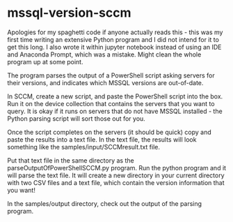 # mssql-version-sccm

Apologies for my spaghetti code if anyone actually reads this - this was my first time writing an extensive Python program and I did not intend for it to get this long. I also wrote it within jupyter notebook instead of using an IDE and Anaconda Prompt, which was a mistake. Might clean the whole program up at some point.

The program parses the output of a PowerShell script asking servers for their versions, and indicates which MSSQL versions are out-of-date.

In SCCM, create a new script, and paste the PowerShell script into the box. Run it on the device collection that contains the servers that you want to query. It is okay if it runs on servers that do not have MSSQL installed - the Python parsing script will sort those out for you.

Once the script completes on the servers (it should be quick) copy and paste the results into a text file. 
In the text file, the results will look something like the samples/input/SCCMresult.txt file.

Put that text file in the same directory as the parseOutputOfPowerShellSCCM.py program.
Run the python program and it will parse the text file. It will create a new directory in your current directory with two CSV files and a text file, which contain the version information that you want!

In the samples/output directory, check out the output of the parsing program.
